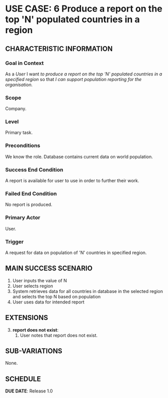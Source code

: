 # USE CASE: 6 Produce a report on the top 'N' populated countries in a region

## CHARACTERISTIC INFORMATION

### Goal in Context

As a *User* I want *to produce a report on the top 'N' populated countries in a specified region* so that *I can support population reporting for the organisation.*

### Scope

Company.

### Level

Primary task.

### Preconditions

We know the role.  Database contains current data on world population.

### Success End Condition

A report is available for user to use in order to further their work.

### Failed End Condition

No report is produced.

### Primary Actor

User.

### Trigger

A request for data on population of 'N' countries in specified region.

## MAIN SUCCESS SCENARIO


1. User inputs the value of N 
2. User selects region 
3. System retrieves data for all countries in database in the selected region and selects the top N based on population 
4. User uses data for intended report

## EXTENSIONS

3. **report does not exist**:
    1. User notes that report does not exist.

## SUB-VARIATIONS

None.

## SCHEDULE

**DUE DATE**: Release 1.0
